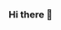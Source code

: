 ### Hi there 👋

<!--
**kelvinchristian/kelvinchristian** is a ✨ _special_ ✨ repository because its `README.md` (this file) appears on your GitHub profile.

Here are some ideas to get you started:

- 🔭 I’m currently working on FoodBizz POS
- 🌱 I’m currently learning Springboot and Flutter
- 💬 Ask me about Android,JAVA,PHP,Kotlin,Firebase
- 📫 How to reach me: ...
- 😄 Pronouns: He/Him
- ⚡ Fun fact: Well '1'+'1' = '11' if you are talking about strings
-->
